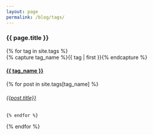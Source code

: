 ```yaml
---
layout: page
permalink: /blog/tags/
---
```


 

<h3>  {{ page.title }} </h3>

<div id="categories">
{% for tag in site.tags %}
  <div class="category-box" >
    {% capture tag_name %}{{ tag | first }}{% endcapture %}
    <div id="#{{ tag_name | slugize }}"></div>
    <h4 class="tag-head"><a href="{{ site.baseurl }}/blog/categories/{{ tag_name }}">{{ tag_name }}</a></h4>
    <a name="{{ tag_name | slugize }}"></a>
     {% for post in site.tags[tag_name] %}
    <article class="center">
      <h6 ><a href="{{ site.baseurl }}{{ post.url }}">{{post.title}}</a></h6>
    </article>

    {% endfor %}
    
  </div>
{% endfor %}
</div>


